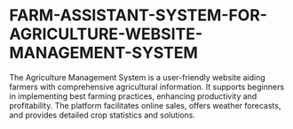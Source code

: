 # FARM-ASSISTANT-SYSTEM-FOR-AGRICULTURE-WEBSITE-MANAGEMENT-SYSTEM
The Agriculture Management System is a user-friendly website aiding farmers with comprehensive agricultural information. It supports beginners in implementing best farming practices, enhancing productivity and profitability. The platform facilitates online sales, offers weather forecasts, and provides detailed crop statistics and solutions.
